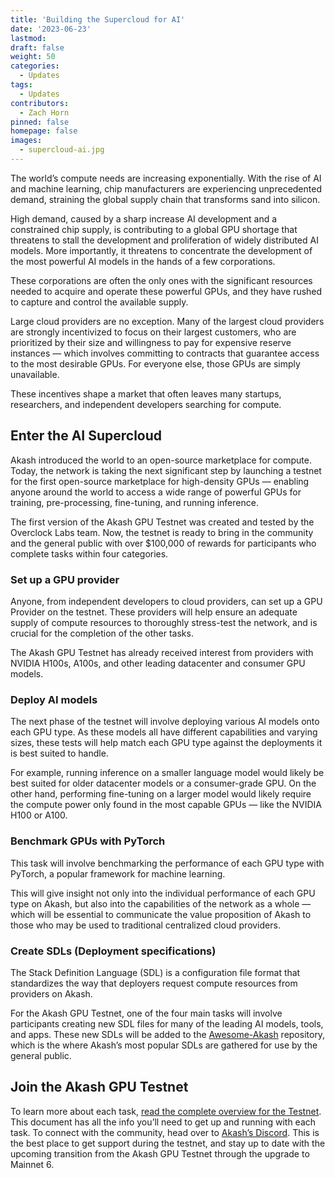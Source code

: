 ```yaml
---
title: 'Building the Supercloud for AI'
date: '2023-06-23'
lastmod:
draft: false
weight: 50
categories:
  - Updates
tags:
  - Updates
contributors:
  - Zach Horn
pinned: false
homepage: false
images:
  - supercloud-ai.jpg
---
```

The world’s compute needs are increasing exponentially. With the rise of AI and machine learning, chip manufacturers are experiencing unprecedented demand, straining the global supply chain that transforms sand into silicon.

High demand, caused by a sharp increase AI development and a constrained chip supply, is contributing to a global GPU shortage that threatens to stall the development and proliferation of widely distributed AI models. More importantly, it threatens to concentrate the development of the most powerful AI models in the hands of a few corporations.

These corporations are often the only ones with the significant resources needed to acquire and operate these powerful GPUs, and they have rushed to capture and control the available supply.

Large cloud providers are no exception. Many of the largest cloud providers are strongly incentivized to focus on their largest customers, who are prioritized by their size and willingness to pay for expensive reserve instances — which involves committing to contracts that guarantee access to the most desirable GPUs. For everyone else, those GPUs are simply unavailable.

These incentives shape a market that often leaves many startups, researchers, and independent developers searching for compute.

## Enter the AI Supercloud
Akash introduced the world to an open-source marketplace for compute. Today, the network is taking the next significant step by launching a testnet for the first open-source marketplace for high-density GPUs — enabling anyone around the world to access a wide range of powerful GPUs for training, pre-processing, fine-tuning, and running inference.

The first version of the Akash GPU Testnet was created and tested by the Overclock Labs team. Now, the testnet is ready to bring in the community and the general public with over $100,000 of rewards for participants who complete tasks within four categories.

### Set up a GPU provider
Anyone, from independent developers to cloud providers, can set up a GPU Provider on the testnet. These providers will help ensure an adequate supply of compute resources to thoroughly stress-test the network, and is crucial for the completion of the other tasks.

The Akash GPU Testnet has already received interest from providers with NVIDIA H100s, A100s, and other leading datacenter and consumer GPU models. 

### Deploy AI models
The next phase of the testnet will involve deploying various AI models onto each GPU type. As these models all have different capabilities and varying sizes, these tests will help match each GPU type against the deployments it is best suited to handle.

For example, running inference on a smaller language model would likely be best suited for older datacenter models or a consumer-grade GPU. On the other hand, performing fine-tuning on a larger model would likely require the compute power only found in the most capable GPUs — like the NVIDIA H100 or A100. 

### Benchmark GPUs with PyTorch
This task will involve benchmarking the performance of each GPU type with PyTorch, a popular framework for machine learning.

This will give insight not only into the individual performance of each GPU type on Akash, but also into the capabilities of the network as a whole — which will be essential to communicate the value proposition of Akash to those who may be used to traditional centralized cloud providers.

### Create SDLs (Deployment specifications)
The Stack Definition Language (SDL) is a configuration file format that standardizes the way that deployers request compute resources from providers on Akash. 

For the Akash GPU Testnet, one of the four main tasks will involve participants creating new SDL files for many of the leading AI models, tools, and apps. These new SDLs will be added to the [Awesome-Akash](https://github.com/akash-network/awesome-akash) repository, which is the where Akash’s most popular SDLs are gathered for use by the general public.

## Join the Akash GPU Testnet
To learn more about each task, [read the complete overview for the Testnet](https://github.com/akash-network/community/blob/main/wg-gpu/GPU-AI-Incentivized-Testnet.md). This document has all the info you’ll need to get up and running with each task. To connect with the community, head over to [Akash’s Discord](https://discord.akash.network). This is the best place to get support during the testnet, and stay up to date with the upcoming transition from the Akash GPU Testnet through the upgrade to Mainnet 6.